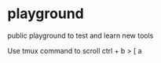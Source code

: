 # playground
public playground to test and learn new tools

Use tmux command to scroll
ctrl + b > [
a
